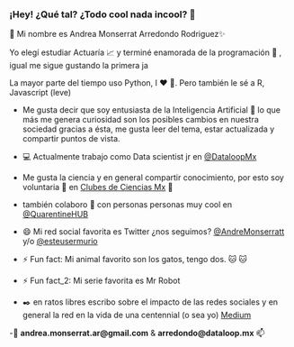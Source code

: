 ### ¡Hey! ¿Qué tal? ¿Todo cool nada incool? 👋

:princess: Mi nombre es Andrea Monserrat Arredondo Rodriguez✨ 




Yo elegí estudiar Actuaría :chart_with_upwards_trend: y terminé enamorada de la programación :information_desk_person: , igual me sigue gustando la primera ja

La mayor parte del tiempo uso Python, I :heart: :snake:.
Pero también le sé a R, Javascript (leve)

- Me gusta decir que soy entusiasta de la Inteligencia Artificial :robot: lo que más me genera curiosidad son los posibles cambios en nuestra sociedad gracias a ésta, me gusta leer del tema, estar actualizada y compartir puntos de vista.

- :computer: Actualmente trabajo como Data scientist jr en [@DataloopMx](https://dataloop.mx/)


- Me gusta la ciencia y en general compartir conocimiento, por esto soy voluntaria 🔭 en [Clubes de Ciencias Mx](https://www.clubesdeciencia.mx/)
:dart: 
- también colaboro 👯 con personas personas muy cool en [@QuarentineHUB](https://github.com/QuarantineHUB)


- 😄 Mi red social favorita es Twitter ¿nos seguimos? [@AndreMonserratt](https://twitter.com/AndreMonserratt) y/o [@esteusermurio](https://twitter.com/esteusermurio)
- ⚡ Fun fact: Mi animal favorito son los gatos, tengo dos. :cat: :cat:
- ⚡ Fun fact_2: Mi serie favorita es Mr Robot


- :black_nib: en ratos libres escribo sobre el impacto de las redes sociales y en general la red en la vida de una centennial (o sea yo) [Medium](https://medium.com/@andrea.monserrat.ar/con-tal-de-mantenerse-quieto-i-b1f078c9f61d?source=friends_link&sk=35cc9990e543d2c94b2eb0fdbfa830f0)


-:email: __andrea.monserrat.ar@gmail.com__  & __arredondo@dataloop.mx__ 📫


<!--
**Andrea-Monserrat/Andrea-Monserrat** is a ✨ _special_ ✨ repository because its `README.md` (this file) appears on your GitHub profile.
